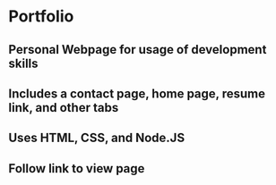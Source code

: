 # Portfolio
## Personal Webpage for usage of development skills
## Includes a contact page, home page, resume link, and other tabs
## Uses HTML, CSS, and Node.JS
## Follow link to view page
